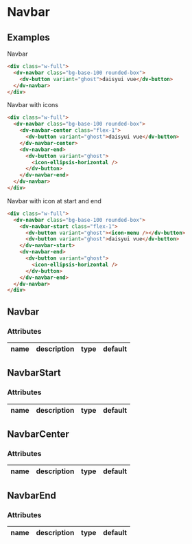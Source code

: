 # Navbar

## Examples

Navbar

```html :::demo
<div class="w-full">
  <dv-navbar class="bg-base-100 rounded-box">
    <dv-button variant="ghost">daisyui vue</dv-button>
  </dv-navbar>
</div>
```

Navbar with icons

```html :::demo
<div class="w-full">
  <dv-navbar class="bg-base-100 rounded-box">
    <dv-navbar-center class="flex-1">
      <dv-button variant="ghost">daisyui vue</dv-button>
    </dv-navbar-center>
    <dv-navbar-end>
      <dv-button variant="ghost">
        <icon-ellipsis-horizontal />
      </dv-button>
    </dv-navbar-end>
  </dv-navbar>
</div>
```

Navbar with icon at start and end

```html :::demo
<div class="w-full">
  <dv-navbar class="bg-base-100 rounded-box">
    <dv-navbar-start class="flex-1">
      <dv-button variant="ghost"><icon-menu /></dv-button>
      <dv-button variant="ghost">daisyui vue</dv-button>
    </dv-navbar-start>
    <dv-navbar-end>
      <dv-button variant="ghost">
        <icon-ellipsis-horizontal />
      </dv-button>
    </dv-navbar-end>
  </dv-navbar>
</div>
```

## Navbar

### Attributes

| name | description | type | default |
| ---- | ----------- | ---- | ------- |

## NavbarStart

### Attributes

| name | description | type | default |
| ---- | ----------- | ---- | ------- |

## NavbarCenter

### Attributes

| name | description | type | default |
| ---- | ----------- | ---- | ------- |

## NavbarEnd

### Attributes

| name | description | type | default |
| ---- | ----------- | ---- | ------- |

